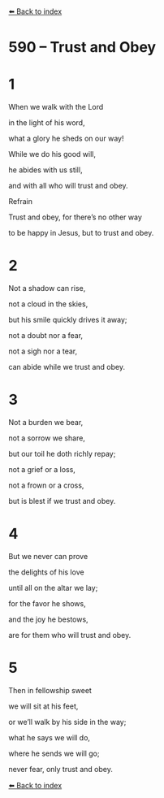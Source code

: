 [⬅️ Back to index](../README.md)

# 590 – Trust and Obey





# 1

When we walk with the Lord

in the light of his word,

what a glory he sheds on our way!

While we do his good will,

he abides with us still,

and with all who will trust and obey.



Refrain

Trust and obey, for there’s no other way

to be happy in Jesus, but to trust and obey.



# 2

Not a shadow can rise,

not a cloud in the skies,

but his smile quickly drives it away;

not a doubt nor a fear,

not a sigh nor a tear,

can abide while we trust and obey.



# 3

Not a burden we bear,

not a sorrow we share,

but our toil he doth richly repay;

not a grief or a loss,

not a frown or a cross,

but is blest if we trust and obey.



# 4

But we never can prove

the delights of his love

until all on the altar we lay;

for the favor he shows,

and the joy he bestows,

are for them who will trust and obey.



# 5

Then in fellowship sweet

we will sit at his feet,

or we’ll walk by his side in the way;

what he says we will do,

where he sends we will go;

never fear, only trust and obey.

[⬅️ Back to index](../README.md)
